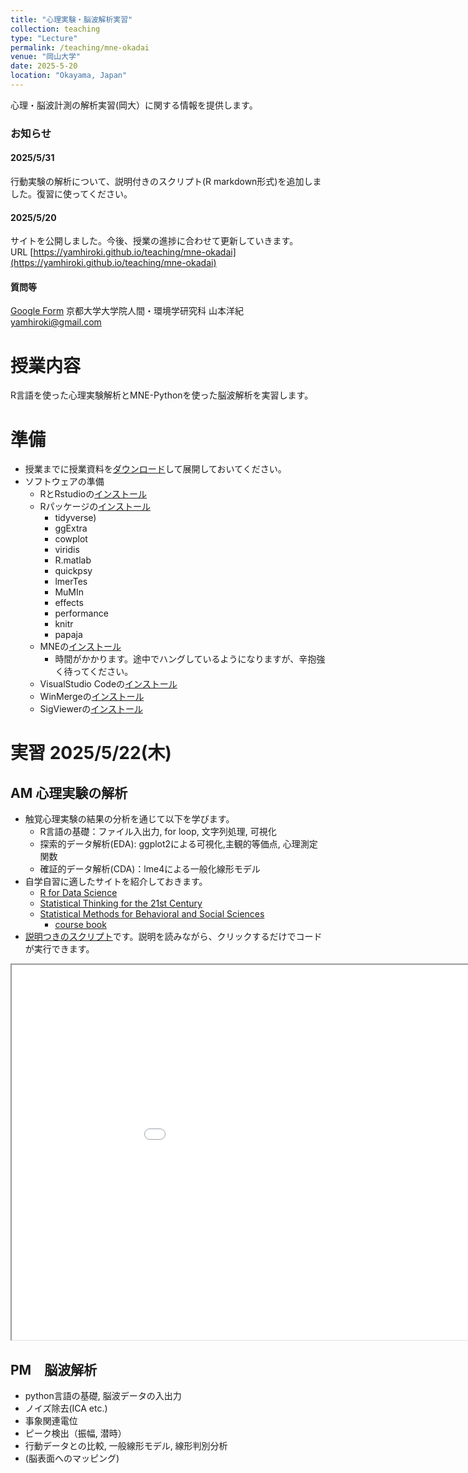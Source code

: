 ```yaml
---
title: "心理実験・脳波解析実習"
collection: teaching
type: "Lecture"
permalink: /teaching/mne-okadai
venue: "岡山大学"
date: 2025-5-20
location: "Okayama, Japan"
---
```


心理・脳波計測の解析実習(岡大）に関する情報を提供します。

### お知らせ 
#### 2025/5/31
行動実験の解析について、説明付きのスクリプト(R markdown形式)を追加しました。復習に使ってください。

#### 2025/5/20
サイトを公開しました。今後、授業の進捗に合わせて更新していきます。  
URL [https://yamhiroki.github.io/teaching/mne-okadai](https://yamhiroki.github.io/teaching/mne-okadai)
#### 質問等
[Google Form](https://docs.google.com/forms/d/e/1FAIpQLSeikKubclt8G23Q-b_Akfemc_8qKf4H3GcZWfDubrrx1gxNFQ/viewform)
京都大学大学院人間・環境学研究科 山本洋紀
yamhiroki@gmail.com

# 授業内容
R言語を使った心理実験解析とMNE-Pythonを使った脳波解析を実習します。

# 準備
- 授業までに授業資料を[ダウンロード](https://www.dropbox.com/scl/fi/lr8cyjhmna2zvqi2mgoc4/Lecture2025.zip?rlkey=a7vreump46bohpkhuntdq59wc&dl=0)して展開しておいてください。
- ソフトウェアの準備
    - RとRstudioの[インストール](https://syunsuke.github.io/r_install_guide_for_beginners/index.html)
    - Rパッケージの[インストール](https://syunsuke.github.io/r_install_guide_for_beginners/05_installation_of_packages.html)
        - tidyverse)
        - ggExtra
        - cowplot
        - viridis
        - R.matlab
        - quickpsy 
        - lmerTes
        - MuMIn
        - effects
        - performance
        - knitr
        - papaja
    - MNEの[インストール](https://mne.tools/stable/install/index.html)
        - 時間がかかります。途中でハングしているようになりますが、辛抱強く待ってください。
    - VisualStudio Codeの[インストール](https://azure.microsoft.com/ja-jp/products/visual-studio-code/)
    - WinMergeの[インストール](https://winmergejp.bitbucket.io/)
    - SigViewerの[インストール](https://github.com/cbrnr/sigviewer)　
    
# 実習 2025/5/22(木)
## AM 心理実験の解析
- 触覚心理実験の結果の分析を通じて以下を学びます。
    - R言語の基礎：ファイル入出力, for loop, 文字列処理, 可視化
    - 探索的データ解析(EDA): ggplot2による可視化,主観的等価点, 心理測定関数
    - 確証的データ解析(CDA)：lme4による一般化線形モデル
- 自学自習に適したサイトを紹介しておきます。
    - [R for Data Science](https://r4ds.had.co.nz/)
    - [Statistical Thinking for the 21st Century](https://statsthinking21.github.io/statsthinking21-core-site/index.html#why-does-this-book-exist)  
    - [Statistical Methods for Behavioral and Social Sciences](https://psych252.github.io/)
        - [course book](https://psych252.github.io/psych252book/)
- [説明つきのスクリプト](https://www.dropbox.com/scl/fi/cmoo0qg16p9h7t1y9w7bj/EDA_CDA_touch_lecture.Rmd?rlkey=tradzb2qurtvneoxlcaf01ere&st=gp2c5ffi&dl=0)です。説明を読みながら、クリックするだけでコードが実行できます。

<iframe src="EDA_CDA_touch_lecture.html", width="1024" height="600"></iframe>


## PM　脳波解析
- python言語の基礎, 脳波データの入出力
- ノイズ除去(ICA etc.)
- 事象関連電位
- ピーク検出（振幅, 潜時）
- 行動データとの比較, 一般線形モデル, 線形判別分析
- (脳表面へのマッピング)
